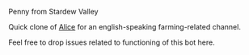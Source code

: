Penny from Stardew Valley

Quick clone of [Alice](https://github.com/TeMPOraL/alice) for an english-speaking farming-related channel.

Feel free to drop issues related to functioning of this bot here.
